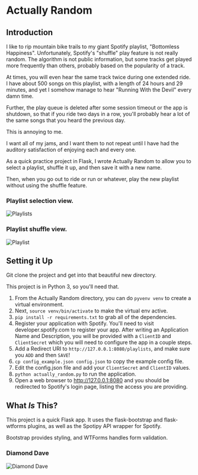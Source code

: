 # Actually Random

## Introduction
I like to rip mountain bike trails to my giant Spotify playlist, "Bottomless
Happiness". Unfortunately, Spotify's "shuffle" play feature is not really
random. The algorithm is not public information, but some tracks get played
more frequently than others, probably based on the popularity of a track. 

At times, you will even hear the same track twice during one extended ride. I
have about 500 songs on this playlist, with a length of 24 hours and 29
minutes, and yet I somehow manage to hear "Running With the Devil" every damn
time.

Further, the play queue is deleted after some session timeout or the app is
shutdown, so that if you ride two days in a row, you'll probably hear a lot of
the same songs that you heard the previous day.

This is annoying to me.

I want all of my jams, and I want them to not repeat until I have had
the auditory satisfaction of enjoying each and every one.

As a quick practice project in Flask, I wrote Actually Random to allow you to
select a playlist, shuffle it up, and then save it with a new name.  

Then, when you go out to ride or run or whatever, play the new playlist without
using the shuffle feature.

### Playlist selection view.
![Playlists](https://github.com/sheagcraig/actually_random/blob/master/screenshots/playlists.png)
### Playlist shuffle view.
![Playlist](https://github.com/sheagcraig/actually_random/blob/master/screenshots/playlist.png)

## Setting it Up
Git clone the project and get into that beautiful new directory.

This project is in Python 3, so you'll need that.

1. From the Actually Random directory, you can do `pyvenv venv` to create a
virtual environment.
2. Next, `source venv/bin/activate` to make the virtual env active.
3. `pip install -r requirements.txt` to grab all of the dependencies.
4. Register your application with Spotify. You'll need to visit
   developer.spotify.com to register your app. After writing an Application
   Name and Description, you will be provided with a `ClientID` and
   `ClientSecret` which you will need to configure the app in a couple steps.
5. Add a Redirect URI to `http://127.0.0.1:8080/playlists`, and make sure you
   `ADD` and then `SAVE`!
6. `cp config_example.json config.json` to copy the example config file.
7. Edit the config.json file and add your `ClientSecret` and `ClientID` values.
8. `python actually_random.py` to run the application.
9. Open a web browser to http://127.0.0.1:8080 and you should be redirected to
   Spotify's login page, listing the access you are providing.

## What _Is_ This?
This project is a quick Flask app. It uses the flask-bootstrap and
flask-wtforms plugins, as well as the Spotipy API wrapper for Spotify.

Bootstrap provides styling, and WTForms handles form validation.

### Diamond Dave
![Diamond Dave](https://github.com/sheagcraig/actually_random/blob/master/screenshots/flying.gif)

